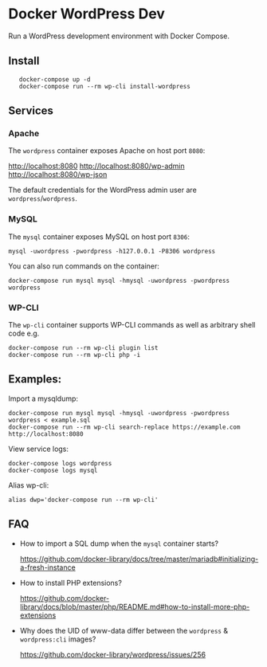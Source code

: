 # Docker WordPress Dev

Run a WordPress development environment with Docker Compose.

## Install

       docker-compose up -d
       docker-compose run --rm wp-cli install-wordpress

## Services

### Apache

The `wordpress` container exposes Apache on host port `8080`:

[http://localhost:8080](http://localhost:8080)
[http://localhost:8080/wp-admin](http://localhost:8080/wp-admin)
[http://localhost:8080/wp-json](http://localhost:8080/wp-json)

The default credentials for the WordPress admin user are `wordpress`/`wordpress`.

### MySQL

The `mysql` container exposes MySQL on host port `8306`:

    mysql -uwordpress -pwordpress -h127.0.0.1 -P8306 wordpress

You can also run commands on the container:

    docker-compose run mysql mysql -hmysql -uwordpress -pwordpress wordpress

### WP-CLI

The `wp-cli` container supports WP-CLI commands as well as arbitrary shell code e.g.

    docker-compose run --rm wp-cli plugin list
    docker-compose run --rm wp-cli php -i

## Examples:

Import a mysqldump:

    docker-compose run mysql mysql -hmysql -uwordpress -pwordpress wordpress < example.sql
    docker-compose run --rm wp-cli search-replace https://example.com http://localhost:8080

View service logs:

    docker-compose logs wordpress
    docker-compose logs mysql

Alias wp-cli:

    alias dwp='docker-compose run --rm wp-cli'

## FAQ

* How to import a SQL dump when the `mysql` container starts?

    https://github.com/docker-library/docs/tree/master/mariadb#initializing-a-fresh-instance

* How to install PHP extensions?

    https://github.com/docker-library/docs/blob/master/php/README.md#how-to-install-more-php-extensions

* Why does the UID of www-data differ between the `wordpress` & `wordpress:cli` images?

    https://github.com/docker-library/wordpress/issues/256
